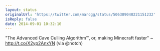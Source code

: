 ```yaml
---
layout: status
originalUrl: 'https://twitter.com/marcgg/status/506389040221151232'
isReply: false
date: 2014-09-01 10:32:10
---
```


"The Advanced Cave Culling Algorithm™, or, making Minecraft faster" ~ http://t.co/X2yp2AnxYN (via @notch)
